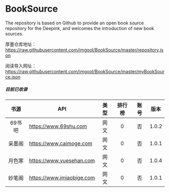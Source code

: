 # BookSource

The repository is based on Github to provide an open book source repository for the Deepink, and welcomes the introduction of new book sources.

厚墨仓库地址：https://raw.githubusercontent.com/imgool/BookSource/master/repository.json

阅读导入网址：https://raw.githubusercontent.com/imgool/BookSource/master/myBookSource.json
##### 目前已收录

| 书源 | API | 类型 | 排行榜 | 账号 | 版本 |
| :----: | ------------- | :--: | :----: | :----: | :---: |
| 69书吧 | https://www.69shu.com | 网文 | 0 | 否 | 1.0.2 |
| 采墨阁 | https://www.caimoge.com | 网文 | 0 | 否 | 1.0.1 |
| 月色寒 | https://www.yuesehan.com | 网文 | 0 | 否 | 1.0.4 |
| 妙笔阁 | https://www.imiaobige.com | 网文 | 0 | 否 | 1.0.1 |
